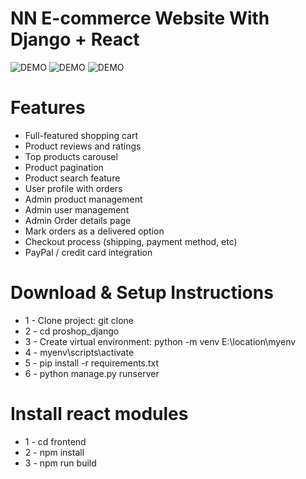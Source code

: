 # NN E-commerce Website With Django + React


![DEMO](../master/static/images/1.png)
![DEMO](../master/static/images/2.png)
![DEMO](../master/static/images/3.png)


# Features
* Full-featured shopping cart
* Product reviews and ratings
* Top products carousel
* Product pagination
* Product search feature
* User profile with orders
* Admin product management
* Admin user management
* Admin Order details page
* Mark orders as a delivered option
* Checkout process (shipping, payment method, etc)
* PayPal / credit card integration


# Download & Setup Instructions

* 1 - Clone project: git clone
* 2 - cd proshop_django
* 3 - Create virtual environment: python -m venv E:\location\myenv
* 4 - myenv\scripts\activate
* 5 - pip install -r requirements.txt
* 6 - python manage.py runserver

# Install react modules
* 1 - cd frontend
* 2 - npm install
* 3 - npm run build
